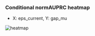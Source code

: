 ### Conditional normAUPRC heatmap

- X: eps_current, Y: gap_mu

![heatmap](/home/elicer/project_0814_2/results/20250815-113439/holdout/conditional_heatmap_eps_current_vs_gap_mu.png)
